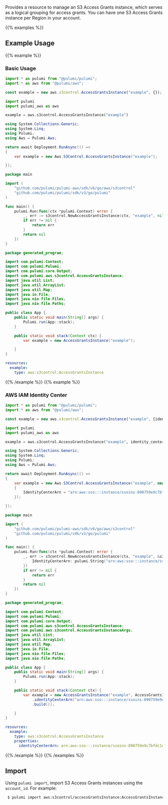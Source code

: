 Provides a resource to manage an S3 Access Grants instance, which serves as a logical grouping for access grants.
You can have one S3 Access Grants instance per Region in your account.

{{% examples %}}
## Example Usage
{{% example %}}
### Basic Usage

```typescript
import * as pulumi from "@pulumi/pulumi";
import * as aws from "@pulumi/aws";

const example = new aws.s3control.AccessGrantsInstance("example", {});
```
```python
import pulumi
import pulumi_aws as aws

example = aws.s3control.AccessGrantsInstance("example")
```
```csharp
using System.Collections.Generic;
using System.Linq;
using Pulumi;
using Aws = Pulumi.Aws;

return await Deployment.RunAsync(() => 
{
    var example = new Aws.S3Control.AccessGrantsInstance("example");

});
```
```go
package main

import (
	"github.com/pulumi/pulumi-aws/sdk/v6/go/aws/s3control"
	"github.com/pulumi/pulumi/sdk/v3/go/pulumi"
)

func main() {
	pulumi.Run(func(ctx *pulumi.Context) error {
		_, err := s3control.NewAccessGrantsInstance(ctx, "example", nil)
		if err != nil {
			return err
		}
		return nil
	})
}
```
```java
package generated_program;

import com.pulumi.Context;
import com.pulumi.Pulumi;
import com.pulumi.core.Output;
import com.pulumi.aws.s3control.AccessGrantsInstance;
import java.util.List;
import java.util.ArrayList;
import java.util.Map;
import java.io.File;
import java.nio.file.Files;
import java.nio.file.Paths;

public class App {
    public static void main(String[] args) {
        Pulumi.run(App::stack);
    }

    public static void stack(Context ctx) {
        var example = new AccessGrantsInstance("example");

    }
}
```
```yaml
resources:
  example:
    type: aws:s3control:AccessGrantsInstance
```
{{% /example %}}
{{% example %}}
### AWS IAM Identity Center

```typescript
import * as pulumi from "@pulumi/pulumi";
import * as aws from "@pulumi/aws";

const example = new aws.s3control.AccessGrantsInstance("example", {identityCenterArn: "arn:aws:sso:::instance/ssoins-890759e9c7bfdc1d"});
```
```python
import pulumi
import pulumi_aws as aws

example = aws.s3control.AccessGrantsInstance("example", identity_center_arn="arn:aws:sso:::instance/ssoins-890759e9c7bfdc1d")
```
```csharp
using System.Collections.Generic;
using System.Linq;
using Pulumi;
using Aws = Pulumi.Aws;

return await Deployment.RunAsync(() => 
{
    var example = new Aws.S3Control.AccessGrantsInstance("example", new()
    {
        IdentityCenterArn = "arn:aws:sso:::instance/ssoins-890759e9c7bfdc1d",
    });

});
```
```go
package main

import (
	"github.com/pulumi/pulumi-aws/sdk/v6/go/aws/s3control"
	"github.com/pulumi/pulumi/sdk/v3/go/pulumi"
)

func main() {
	pulumi.Run(func(ctx *pulumi.Context) error {
		_, err := s3control.NewAccessGrantsInstance(ctx, "example", &s3control.AccessGrantsInstanceArgs{
			IdentityCenterArn: pulumi.String("arn:aws:sso:::instance/ssoins-890759e9c7bfdc1d"),
		})
		if err != nil {
			return err
		}
		return nil
	})
}
```
```java
package generated_program;

import com.pulumi.Context;
import com.pulumi.Pulumi;
import com.pulumi.core.Output;
import com.pulumi.aws.s3control.AccessGrantsInstance;
import com.pulumi.aws.s3control.AccessGrantsInstanceArgs;
import java.util.List;
import java.util.ArrayList;
import java.util.Map;
import java.io.File;
import java.nio.file.Files;
import java.nio.file.Paths;

public class App {
    public static void main(String[] args) {
        Pulumi.run(App::stack);
    }

    public static void stack(Context ctx) {
        var example = new AccessGrantsInstance("example", AccessGrantsInstanceArgs.builder()        
            .identityCenterArn("arn:aws:sso:::instance/ssoins-890759e9c7bfdc1d")
            .build());

    }
}
```
```yaml
resources:
  example:
    type: aws:s3control:AccessGrantsInstance
    properties:
      identityCenterArn: arn:aws:sso:::instance/ssoins-890759e9c7bfdc1d
```
{{% /example %}}
{{% /examples %}}

## Import

Using `pulumi import`, import S3 Access Grants instances using the `account_id`. For example:

```sh
 $ pulumi import aws:s3control/accessGrantsInstance:AccessGrantsInstance example 123456789012
```
 